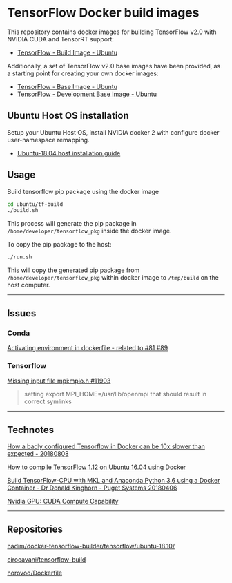 # TensorFlow Docker build images

This repository contains docker images for building TensorFlow v2.0 with NVIDIA CUDA and TensorRT support:
- [TensorFlow - Build Image - Ubuntu](./ubuntu/tf-build/)

Additionally, a set of TensorFlow v2.0 base images have been provided, as a starting point for creating your own docker images:
- [TensorFlow - Base Image - Ubuntu](./ubuntu/tf-base/)
- [TensorFlow - Development Base Image - Ubuntu](./ubuntu/tf-dev-base/)


## Ubuntu Host OS installation

Setup your Ubuntu Host OS, install NVIDIA docker 2 with configure docker user-namespace remapping.
- [Ubuntu-18.04 host installation guide](./doc/ubuntu/ubuntu-18.04-install-myusername.md)

## Usage

Build tensorflow pip package using the docker image
```bash
cd ubuntu/tf-build
./build.sh
```

This process will generate the pip package in `/home/developer/tensorflow_pkg` inside the docker image.

To copy the pip package to the host:
```bash
./run.sh
```

This will copy the generated pip package from `/home/developer/tensorflow_pkg` within docker image to `/tmp/build` on the host computer.

---

## Issues

### Conda

[Activating environment in dockerfile - related to #81 #89](https://github.com/ContinuumIO/docker-images/issues/89)

### Tensorflow

[Missing input file mpi:mpio.h #11903](https://github.com/tensorflow/tensorflow/issues/11903)
> setting export MPI_HOME=/usr/lib/openmpi that should result in correct symlinks

---

## Technotes

[How a badly configured Tensorflow in Docker can be 10x slower than expected - 20180808](https://www.freecodecamp.org/news/how-a-badly-configured-tensorflow-in-docker-can-be-10x-slower-than-expected-3ac89f33d625/)

[How to compile TensorFlow 1.12 on Ubuntu 16.04 using Docker](https://cnvrg.io/how-to-compile-tensorflow-1-12-on-ubuntu-16-04-using-docker/)

[Build TensorFlow-CPU with MKL and Anaconda Python 3.6 using a Docker Container - Dr Donald Kinghorn - Puget Systems 20180406](https://www.pugetsystems.com/labs/hpc/Build-TensorFlow-CPU-with-MKL-and-Anaconda-Python-3-6-using-a-Docker-Container-1133/)

[Nvidia GPU: CUDA Compute Capability](https://www.myzhar.com/blog/tutorials/tutorial-nvidia-gpu-cuda-compute-capability/)

---

## Repositories

[hadim/docker-tensorflow-builder/tensorflow/ubuntu-18.10/](https://github.com/hadim/docker-tensorflow-builder/tree/master/tensorflow/ubuntu-18.10)

[cirocavani/tensorflow-build](https://github.com/cirocavani/tensorflow-build)

[horovod/Dockerfile](https://github.com/horovod/horovod/blob/master/Dockerfile)

